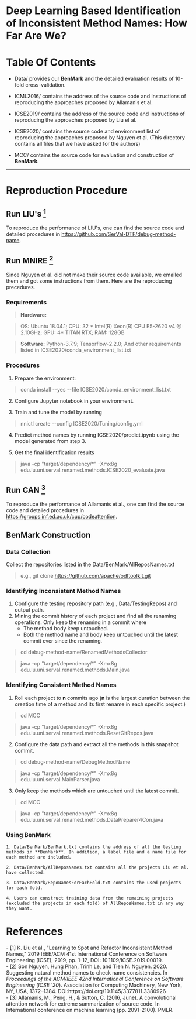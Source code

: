 # Deep Learning Based Identification of Inconsistent Method Names: How Far Are We?

# Table Of Contents

- Data/ provides our **BenMark** and the detailed evaluation results of 10-fold cross-validation.

- ICML2016/ contains the address of the source code and instructions of reproducing the approaches proposed by Allamanis et al.

- ICSE2019/ contains the address of the source code and instructions of reproducing the approaches proposed by Liu et al.

- ICSE2020/ contains the source code and environment list of reproducing the approaches proposed by Nguyen et al. (This directory contains all files that we have asked for the authors)

- MCC/ contains the source code for evaluation and construction of **BenMark**.


-------------------

# Reproduction Procedure

## Run LIU's [<sup>1</sup>](#liu)

To reproduce the performance of LIU's, one can find the source code and detailed procedures in https://github.com/SerVal-DTF/debug-method-name.

## Run MNIRE [<sup>2</sup>](#mnire)

Since Nguyen et al. did not make their source code available, we emailed them and got some instructions from them. Here are the reproducing precedures.

### Requirements

> **Hardware:** 

> OS: Ubuntu 18.04.1; CPU: 32 * Intel(R) Xeon(R) CPU E5-2620 v4 @ 2.10GHz; GPU: 4* TITAN RTX; RAM: 128GB   

> **Software:**
> Python-3.7.9;
> Tensorflow-2.2.0;
> And other requirements listed in ICSE2020/conda_environment_list.txt

### Procedures  
   1. Prepare the environment: 
   
   > conda install --yes --file ICSE2020/conda_environment_list.txt 

   2. Configure Jupyter notebook in your environment.
   
   3. Train and tune the model by running 

   > nnictl create --config ICSE2020/Tuning/config.yml
   
   4. Predict method names by running ICSE2020/predict.ipynb using the model generated from step 3.
   
   5. Get the final identification results 
   
   > java -cp "target/dependency/*" -Xmx8g edu.lu.uni.serval.renamed.methods.ICSE2020_evaluate.java
   
## Run CAN [<sup>3</sup>](#can)

To reproduce the performance of Allamanis et al., one can find the source code and detailed procedures in https://groups.inf.ed.ac.uk/cup/codeattention.

## BenMark Construction

### Data Collection
   Collect the repositories listed in the Data/BenMark/AllReposNames.txt

   > e.g., git clone https://github.com/apache/odftoolkit.git
   
### Identifying Inconsistent Method Names
   
   1. Configure the testing repository path (e.g., Data/TestingRepos) and output path.
   2. Mining the commit history of each project and find all the renaming operations. Only keep the renaming in a commit where 
      * The method body keep untouched.
      * Both the method name and body keep untouched until the latest commit ever since the renaming.
   > cd debug-method-name/RenamedMethodsCollector
   
   
   > java -cp "target/dependency/*" -Xmx8g edu.lu.uni.serval.renamed.methods.Main.java

### Identifying Consistent Method Names

   1. Roll each project to **n** commits ago (**n** is the largest duration between the creation time of a method and its first rename in each specific project.)
   
   > cd MCC
   
   > java -cp "target/dependency/*" -Xmx8g edu.lu.uni.serval.renamed.methods.ResetGitRepos.java

   2. Configure the data path and extract all the methods in this snapshot commit.
   
   > cd debug-method-name/DebugMethodName
   
   > java -cp "target/dependency/*" -Xmx8g edu.lu.uni.serval.MainParser.java

   3. Only keep the methods which are untouched until the latest commit.

   > cd MCC
   
   > java -cp "target/dependency/*" -Xmx8g edu.lu.uni.serval.renamed.methods.DataPreparer4Con.java
   
### Using BenMark
	
	1. Data/BenMark/BenMark.txt contains the address of all the testing methods in **BenMark**. In addition, a label file and a name file for each method are included.
	
	2. Data/BenMark/AllReposNames.txt contains all the projects Liu et al. have collected. 
	
	3. Data/BenMark/RepoNamesForEachFold.txt contains the used projects for each fold.
	
	4. Users can construct training data from the remaining projects (excluded the projects in each fold) of AllReposNames.txt in any way they want.
	

# References
<div id="liu"></div>
- [1] K. Liu et al., "Learning to Spot and Refactor Inconsistent Method Names," 2019 IEEE/ACM 41st International Conference on Software Engineering (ICSE), 2019, pp. 1-12, DOI: 10.1109/ICSE.2019.00019.
<div id="mnire"></div>
- [2] Son Nguyen, Hung Phan, Trinh Le, and Tien N. Nguyen. 2020. Suggesting natural method names to check name consistencies. In <i>Proceedings of the ACM/IEEE 42nd International Conference on Software Engineering</i> (<i>ICSE '20</i>). Association for Computing Machinery, New York, NY, USA, 1372–1384. DOI:https://doi.org/10.1145/3377811.3380926
<div id="can"></div>
- [3] Allamanis, M., Peng, H., & Sutton, C. (2016, June). A convolutional attention network for extreme summarization of source code. In International conference on machine learning (pp. 2091-2100). PMLR.
